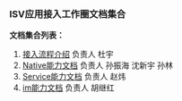 ### ISV应用接入工作圈文档集合


**文档集合列表：**
1. [接入流程介绍](./howto/index.md) 负责人 杜宇
2. [Native能力文档](./native/index.md) 负责人 孙振海 沈新宇 孙林 
3. [Service能力文档](./service/index.md) 负责人 赵炜
4. [im能力文档](./im/index.md) 负责人 胡继红